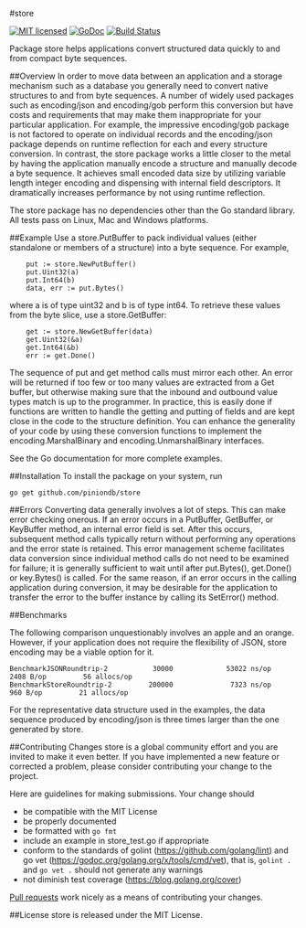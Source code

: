 #store 

[![MIT licensed](https://img.shields.io/badge/license-MIT-blue.svg)](https://raw.githubusercontent.com/piniondb/store/master/LICENSE)
[![GoDoc](https://godoc.org/github.com/piniondb/store?status.svg)](https://godoc.org/github.com/piniondb/store)
[![Build Status](https://travis-ci.org/piniondb/store.svg?branch=master)](https://travis-ci.org/piniondb/store)

Package store helps applications convert structured data quickly to and from
compact byte sequences.

##Overview
In order to move data between an application and a storage mechanism such as a
database you generally need to convert native structures to and from byte
sequences. A number of widely used packages such as encoding/json and
encoding/gob perform this conversion but have costs and requirements that may
make them inappropriate for your particular application. For example, the
impressive encoding/gob package is not factored to operate on individual
records and the encoding/json package depends on runtime reflection for each
and every structure conversion. In contrast, the store package works a little
closer to the metal by having the application manually encode a structure and
manually decode a byte sequence. It achieves small encoded data size by
utilizing variable length integer encoding and dispensing with internal field
descriptors. It dramatically increases performance by not using runtime
reflection.

The store package has no dependencies other than the Go standard library. All
tests pass on Linux, Mac and Windows platforms.

##Example
Use a store.PutBuffer to pack individual values (either standalone or members
of a structure) into a byte sequence. For example,

```
	put := store.NewPutBuffer()
	put.Uint32(a)
	put.Int64(b)
	data, err := put.Bytes()
```

where a is of type uint32 and b is of type int64. To retrieve these values from
the byte slice, use a store.GetBuffer:

```
	get := store.NewGetBuffer(data)
	get.Uint32(&a)
	get.Int64(&b)
	err := get.Done()
```

The sequence of put and get method calls must mirror each other. An error will
be returned if too few or too many values are extracted from a Get buffer, but
otherwise making sure that the inbound and outbound value types match is up to
the programmer. In practice, this is easily done if functions are written to
handle the getting and putting of fields and are kept close in the code to the
structure definition. You can enhance the generality of your code by using
these conversion functions to implement the encoding.MarshalBinary and
encoding.UnmarshalBinary interfaces.

See the Go documentation for more complete examples.

##Installation
To install the package on your system, run

```
go get github.com/piniondb/store
```

##Errors
Converting data generally involves a lot of steps. This can make error checking
onerous. If an error occurs in a PutBuffer, GetBuffer, or KeyBuffer method, an
internal error field is set. After this occurs, subsequent method calls
typically return without performing any operations and the error state is
retained. This error management scheme facilitates data conversion since
individual method calls do not need to be examined for failure; it is generally
sufficient to wait until after put.Bytes(), get.Done() or key.Bytes() is
called. For the same reason, if an error occurs in the calling application
during conversion, it may be desirable for the application to transfer the
error to the buffer instance by calling its SetError() method.

##Benchmarks

The following comparison unquestionably involves an apple and an orange.
However, if your application does not require the flexibility of JSON, store
encoding may be a viable option for it.

	BenchmarkJSONRoundtrip-2           30000             53022 ns/op            2408 B/op         56 allocs/op
	BenchmarkStoreRoundtrip-2         200000              7323 ns/op             960 B/op         21 allocs/op

For the representative data structure used in the examples, the data sequence
produced by encoding/json is three times larger than the one generated by
store.

##Contributing Changes
store is a global community effort and you are invited to make it even better.
If you have implemented a new feature or corrected a problem, please consider
contributing your change to the project.

Here are guidelines for making submissions. Your change should

* be compatible with the MIT License
* be properly documented
* be formatted with `go fmt`
* include an example in store_test.go if appropriate
* conform to the standards of golint (https://github.com/golang/lint) and
go vet (https://godoc.org/golang.org/x/tools/cmd/vet), that is, `golint .` and
`go vet .` should not generate any warnings
* not diminish test coverage (https://blog.golang.org/cover)

[Pull requests](https://help.github.com/articles/using-pull-requests/) work
nicely as a means of contributing your changes.

##License
store is released under the MIT License.

